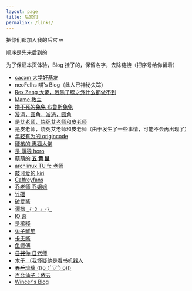 ```yaml
---
layout: page
title: 后宫们
permalink: /links/
---
```


把你们都加入我的后宫 w

顺序是先来后到的

为了保证本页体验，Blog 挂了的，保留名字，去除链接（把序号给你留着）

* [caoxm 大学好基友](https://www.miaomiaotec.top/)
* neoFelhs 喵's Blog（此人已神秘失踪）
* [Rex Zeng 大佬，我除了膜之外什么都做不到](https://www.rexskz.info/)
* [Mame 教主](https://www.yangmame.org/)
* [~~撸不死的兔兔~~ 布鲁斯兔兔](https://brucezhang1993.github.io)
* [漩涡，圆角，漩涡，圆角](https://xuanwo.io)
* [是艾老师，烧死艾老师和皮老师](https://axionl.me/)
* 是皮老师，烧死艾老师和皮老师（由于发生了一些事情，可能不会再出现了）
* [年轻有为的 origincode](https://origincode.github.io/)
* [硬核的 惠狐大佬](https://blog.megumifox.com/)
* [是 萌狼 horo](https://blog.yoitsu.moe/)
* [萌萌的 **五 黄 鼠**](https://fiveyellowmice.com/)
* [archlinux TU fc 老师](http://farseerfc.me/)
* [敲可爱的 kiri](https://kirikira.moe/)
* [Caffreyfans](https://www.caffreyfans.top/)
* [~~乔老师~~ 乔姐姐](https://blog.nanpuyue.com/)
* [竹砸](https://blog.justforlxz.com)
* [破爱酱](https://blog.poi.cat/)
* [谭枫 `_{:3 」∠}_`](https://keyin.now.sh/)
* [IO 酱](https://iovxw.net/)
* [是稀释](https://blog.stdin.in/)
* [兔子鮮笙](https://tuzi.moe/)
* [卡夫酱](https://frantic1048.com/)
* [鱼师傅](https://www.zjyl1994.com/)
* [~~日哭你~~ 日老师](https://rikumi.dev/)
* [木子 （我怀疑他是看书机器人](https://k8s.li/)
* [~~五斤~~琉璃 (((o (*ﾟ▽ﾟ*) o)))](https://rxliuli.com/)
* [百合仙子：依云](https://blog.lilydjwg.me/)
* [Wincer's Blog](https://blog.itswincer.com/)

